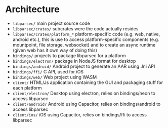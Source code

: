 # Architecture

- `libparsec/` main project source code
- `libparsec/crates/` subcrates were the code actually resides
- `libparsec/crates/platform_*` platform-specific code (e.g. web, native, android etc.),
    this is use to access platform-specific components (e.g. mountpoint, file storage,
    websocket) and to create an async runtime (given web has it own way of doing this)
- `bindings/` projects to package libparsec for a platform
- `bindings/electron/` package in NodeJS format for desktop
- `bindings/android/` Android project to generate an AAR using Jni API
- `bindings/ffi/` C API, used for iOS
- `bindings/web/` Web project using WASM
- `client/` HTML/Js application containing the GUI and packaging stuff for each platform
- `client/electron/`  Desktop using electron, relies on bindings/neon to access libparsec
- `client/android/` Android using Capacitor, relies on bindings/android to access libparsec
- `client/ios/` iOS using Capacitor, relies on bindings/ffi to access libparsec
